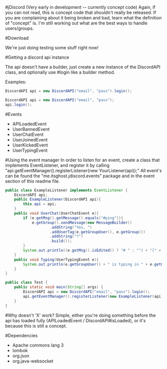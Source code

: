 #jDiscord
(Very early in development -- currently concept code)
Again, if you can not read, this is concept code that shouldn't really be released. If you are complaining about it being broken and bad, learn what the definition of "concept" is. I'm still working out what are the best ways to handle users/groups. 

#Download

We're just doing testing some stuff right now!

#Getting a discord api instance

The api doesn't have a builder, just create a new instance of the DiscordAPI class, and optionally use #login like a builder method.

Examples:
```java
DiscordAPI api = new DiscordAPI("email", "pass").login();

DiscordAPI api = new DiscordAPI("email", "pass");
api.login();
```

#Events

- APILoadedEvent
- UserBannedEvent
- UserChatEvent
- UserJoinedEvent
- UserKickedEvent
- UserTypingEvent

#Using the event manager
In order to listen for an event, create a class that implements EventListener, and register it by calling "api.getEventManager().registerListener(new YourListener(api));" All event's can be found the "me.itsghost.jdiscord.events" package and in the event section of this readme file. 

```java
public class ExampleListener implements EventListener {
    DiscordAPI api;
    public ExampleListener(DiscordAPI api){
        this.api = api;
    }
    public void UserChat(UserChatEvent e){
        if (e.getMsg().getMessage().equals("#ping")){
            e.getGroup().sendMessage(new MessageBuilder()
                    .addString("Yes, ")
                    .addUserTag(e.getGroupUser(), e.getGroup())
                    .addString("?")
                    .build());
        }
        System.out.println((e.getMsg().isEdited() ? "# " : "") + "[" + e.getGroup().getName() + "] " + e.getGroupUser() + " > " + e.getMsg().getMessage());
    }
    public void Typing(UserTypingEvent e){
        System.out.println(e.getGroupUser() + " is typing in " + e.getGroup());
    }
}

public class Test {
    public static void main(String[] args) {
        DiscordAPI api = new DiscordAPI("email", "pass").login();
        api.getEventManager().registerListener(new ExampleListener(api)); //Register listener
    }
}
```

#Why doesn't 'X' work?
Simple, either you're doing something before the api has loaded fully (APILoadedEvent / DiscordAPI#isLoaded), or it's because this is still a concept.

#Dependencies
- Apache commons lang 3
- lombok
- org.json
- org.java-websocket

